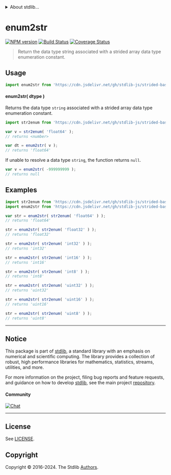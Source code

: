 <!--

@license Apache-2.0

Copyright (c) 2021 The Stdlib Authors.

Licensed under the Apache License, Version 2.0 (the "License");
you may not use this file except in compliance with the License.
You may obtain a copy of the License at

   http://www.apache.org/licenses/LICENSE-2.0

Unless required by applicable law or agreed to in writing, software
distributed under the License is distributed on an "AS IS" BASIS,
WITHOUT WARRANTIES OR CONDITIONS OF ANY KIND, either express or implied.
See the License for the specific language governing permissions and
limitations under the License.

-->


<details>
  <summary>
    About stdlib...
  </summary>
  <p>We believe in a future in which the web is a preferred environment for numerical computation. To help realize this future, we've built stdlib. stdlib is a standard library, with an emphasis on numerical and scientific computation, written in JavaScript (and C) for execution in browsers and in Node.js.</p>
  <p>The library is fully decomposable, being architected in such a way that you can swap out and mix and match APIs and functionality to cater to your exact preferences and use cases.</p>
  <p>When you use stdlib, you can be absolutely certain that you are using the most thorough, rigorous, well-written, studied, documented, tested, measured, and high-quality code out there.</p>
  <p>To join us in bringing numerical computing to the web, get started by checking us out on <a href="https://github.com/stdlib-js/stdlib">GitHub</a>, and please consider <a href="https://opencollective.com/stdlib">financially supporting stdlib</a>. We greatly appreciate your continued support!</p>
</details>

# enum2str

[![NPM version][npm-image]][npm-url] [![Build Status][test-image]][test-url] [![Coverage Status][coverage-image]][coverage-url] <!-- [![dependencies][dependencies-image]][dependencies-url] -->

> Return the data type string associated with a strided array data type enumeration constant.

<!-- Section to include introductory text. Make sure to keep an empty line after the intro `section` element and another before the `/section` close. -->

<section class="intro">

</section>

<!-- /.intro -->

<!-- Package usage documentation. -->



<section class="usage">

## Usage

```javascript
import enum2str from 'https://cdn.jsdelivr.net/gh/stdlib-js/strided-base-dtype-enum2str@deno/mod.js';
```

#### enum2str( dtype )

Returns the data type `string` associated with a strided array data type enumeration constant.

```javascript
import str2enum from 'https://cdn.jsdelivr.net/gh/stdlib-js/strided-base-dtype-str2enum@deno/mod.js';

var v = str2enum( 'float64' );
// returns <number>

var dt = enum2str( v );
// returns 'float64'
```

If unable to resolve a data type `string`, the function returns `null`.

```javascript
var v = enum2str( -999999999 );
// returns null
```

</section>

<!-- /.usage -->

<!-- Package usage notes. Make sure to keep an empty line after the `section` element and another before the `/section` close. -->

<section class="notes">

</section>

<!-- /.notes -->

<!-- Package usage examples. -->

<section class="examples">

## Examples

<!-- eslint no-undef: "error" -->

```javascript
import str2enum from 'https://cdn.jsdelivr.net/gh/stdlib-js/strided-base-dtype-str2enum@deno/mod.js';
import enum2str from 'https://cdn.jsdelivr.net/gh/stdlib-js/strided-base-dtype-enum2str@deno/mod.js';

var str = enum2str( str2enum( 'float64' ) );
// returns 'float64'

str = enum2str( str2enum( 'float32' ) );
// returns 'float32'

str = enum2str( str2enum( 'int32' ) );
// returns 'int32'

str = enum2str( str2enum( 'int16' ) );
// returns 'int16'

str = enum2str( str2enum( 'int8' ) );
// returns 'int8'

str = enum2str( str2enum( 'uint32' ) );
// returns 'uint32'

str = enum2str( str2enum( 'uint16' ) );
// returns 'uint16'

str = enum2str( str2enum( 'uint8' ) );
// returns 'uint8'
```

</section>

<!-- /.examples -->

<!-- Section to include cited references. If references are included, add a horizontal rule *before* the section. Make sure to keep an empty line after the `section` element and another before the `/section` close. -->

<section class="references">

</section>

<!-- /.references -->

<!-- Section for related `stdlib` packages. Do not manually edit this section, as it is automatically populated. -->

<section class="related">

</section>

<!-- /.related -->

<!-- Section for all links. Make sure to keep an empty line after the `section` element and another before the `/section` close. -->


<section class="main-repo" >

* * *

## Notice

This package is part of [stdlib][stdlib], a standard library with an emphasis on numerical and scientific computing. The library provides a collection of robust, high performance libraries for mathematics, statistics, streams, utilities, and more.

For more information on the project, filing bug reports and feature requests, and guidance on how to develop [stdlib][stdlib], see the main project [repository][stdlib].

#### Community

[![Chat][chat-image]][chat-url]

---

## License

See [LICENSE][stdlib-license].


## Copyright

Copyright &copy; 2016-2024. The Stdlib [Authors][stdlib-authors].

</section>

<!-- /.stdlib -->

<!-- Section for all links. Make sure to keep an empty line after the `section` element and another before the `/section` close. -->

<section class="links">

[npm-image]: http://img.shields.io/npm/v/@stdlib/strided-base-dtype-enum2str.svg
[npm-url]: https://npmjs.org/package/@stdlib/strided-base-dtype-enum2str

[test-image]: https://github.com/stdlib-js/strided-base-dtype-enum2str/actions/workflows/test.yml/badge.svg?branch=v0.2.2
[test-url]: https://github.com/stdlib-js/strided-base-dtype-enum2str/actions/workflows/test.yml?query=branch:v0.2.2

[coverage-image]: https://img.shields.io/codecov/c/github/stdlib-js/strided-base-dtype-enum2str/main.svg
[coverage-url]: https://codecov.io/github/stdlib-js/strided-base-dtype-enum2str?branch=main

<!--

[dependencies-image]: https://img.shields.io/david/stdlib-js/strided-base-dtype-enum2str.svg
[dependencies-url]: https://david-dm.org/stdlib-js/strided-base-dtype-enum2str/main

-->

[chat-image]: https://img.shields.io/gitter/room/stdlib-js/stdlib.svg
[chat-url]: https://app.gitter.im/#/room/#stdlib-js_stdlib:gitter.im

[stdlib]: https://github.com/stdlib-js/stdlib

[stdlib-authors]: https://github.com/stdlib-js/stdlib/graphs/contributors

[umd]: https://github.com/umdjs/umd
[es-module]: https://developer.mozilla.org/en-US/docs/Web/JavaScript/Guide/Modules

[deno-url]: https://github.com/stdlib-js/strided-base-dtype-enum2str/tree/deno
[deno-readme]: https://github.com/stdlib-js/strided-base-dtype-enum2str/blob/deno/README.md
[umd-url]: https://github.com/stdlib-js/strided-base-dtype-enum2str/tree/umd
[umd-readme]: https://github.com/stdlib-js/strided-base-dtype-enum2str/blob/umd/README.md
[esm-url]: https://github.com/stdlib-js/strided-base-dtype-enum2str/tree/esm
[esm-readme]: https://github.com/stdlib-js/strided-base-dtype-enum2str/blob/esm/README.md
[branches-url]: https://github.com/stdlib-js/strided-base-dtype-enum2str/blob/main/branches.md

[stdlib-license]: https://raw.githubusercontent.com/stdlib-js/strided-base-dtype-enum2str/main/LICENSE

</section>

<!-- /.links -->
